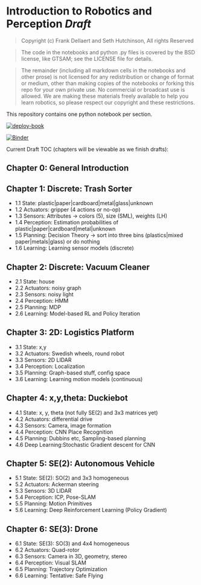 # Introduction to Robotics and Perception *Draft*

> Copyright (c) Frank Dellaert and Seth Hutchinson, All rights Reserved

> The code in the notebooks and python .py files is covered by the BSD license, like GTSAM; see the LICENSE file for details.

> The remainder (including all markdown cells in the notebooks and other prose) is not licensed for any redistribution or change of format or medium, other than making copies of the notebooks or forking this repo for your own private use. No commercial or broadcast use is allowed. We are making these materials freely available to help you learn robotics, so please respect our copyright and these restrictions.


This repository contains one python notebook per section.

[![deploy-book](https://github.com/gtbook/robotics/actions/workflows/book.yml/badge.svg)](https://github.com/gtbook/robotics/actions/workflows/book.yml)

[![Binder](https://mybinder.org/badge_logo.svg)](https://mybinder.org/v2/gh/gtbook/robotics/HEAD)

Current Draft TOC (chapters will be viewable as we finish drafts):

## Chapter 0: General Introduction

## Chapter 1: Discrete: Trash Sorter
- 1.1 State:	    plastic|paper|cardboard|metal|glass|unknown
- 1.2 Actuators: 	gripper (4 actions or no-op)
- 1.3 Sensors: 	    Attributes -> colors (5), size (SML), weights (LH)
- 1.4 Perception: 	Estimation probabilities of plastic|paper|cardboard|metal|unknown
- 1.5 Planning:     Decision Theory -> sort into three bins (plastics|mixed paper|metals|glass) or do nothing
- 1.6 Learning:     Learning sensor models (discrete)

## Chapter 2: Discrete: Vacuum Cleaner
- 2.1 State:		house
- 2.2 Actuators: 	noisy graph
- 2.3 Sensors: 	    noisy light
- 2.4 Perception: 	HMM
- 2.5 Planning: 	MDP
- 2.6 Learning:     Model-based RL and Policy Iteration

## Chapter 3: 2D: Logistics Platform
- 3.1 State:		x,y
- 3.2 Actuators: 	Swedish wheels, round robot
- 3.3 Sensors: 	    2D LIDAR
- 3.4 Perception: 	Localization
- 3.5 Planning: 	Graph-based stuff, config space
- 3.6 Learning:     Learning motion models (continuous)

## Chapter 4: x,y,theta: Duckiebot
- 4.1 State:		x, y, theta (not fully SE(2) and 3x3 matrices yet)
- 4.2 Actuators: 	differential drive
- 4.3 Sensors: 	    Camera, image formation
- 4.4 Perception: 	CNN Place Recognition
- 4.5 Planning: 	Dubbins etc, Sampling-based planning
- 4.6 Deep Learning:Stochastic Gradient descent for CNN

## Chapter 5: SE(2): Autonomous Vehicle
- 5.1 State:		SE(2): SO(2) and 3x3 homogeneous
- 5.2 Actuators: 	Ackerman steering
- 5.3 Sensors: 	    3D LIDAR
- 5.4 Perception: 	ICP, Pose-SLAM
- 5.5 Planning: 	Motion Primitives
- 5.6 Learning: 	Deep Reinforcement Learning (Policy Gradient)

## Chapter 6: SE(3): Drone
- 6.1 State:		SE(3): SO(3) and 4x4 homogeneous
- 6.2 Actuators: 	Quad-rotor
- 6.3 Sensors: 	    Camera in 3D, geometry, stereo
- 6.4 Perception: 	Visual SLAM
- 6.5 Planning: 	Trajectory Optimization
- 6.6 Learning:     Tentative: Safe Flying
